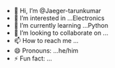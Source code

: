 - 👋 Hi, I’m @Jaeger-tarunkumar
- 👀 I’m interested in ...Electronics
- 🌱 I’m currently learning ...Python
- 💞️ I’m looking to collaborate on ...
- 📫 How to reach me ...
- 😄 Pronouns: ...he/him
- ⚡ Fun fact: ...

<!---
Jaeger-tarunkumar/Jaeger-tarunkumar is a ✨ special ✨ repository because its `README.md` (this file) appears on your GitHub profile.
You can click the Preview link to take a look at your changes.
--->
